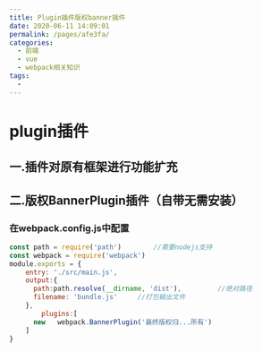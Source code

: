```yaml
---
title: Plugin插件版权banner插件
date: 2020-06-11 14:09:01
permalink: /pages/afe3fa/
categories:
  - 前端
  - vue
  - webpack相关知识
tags:
  - 
---
```

# plugin插件

## 一.插件对原有框架进行功能扩充

## 二.版权BannerPlugin插件（自带无需安装）

### 在webpack.config.js中配置

```javascript
const path = require('path')		//需要nodejs支持
const webpack = require('webpack')
module.exports = {
  	entry: './src/main.js',
  	output:{
      path:path.resolve(__dirname, 'dist'),			//绝对路径
      filename: 'bundle.js'		//打包输出文件
    },
		plugins:[
      new	webpack.BannerPlugin('最终版权归...所有')
    ]
}
```

## 